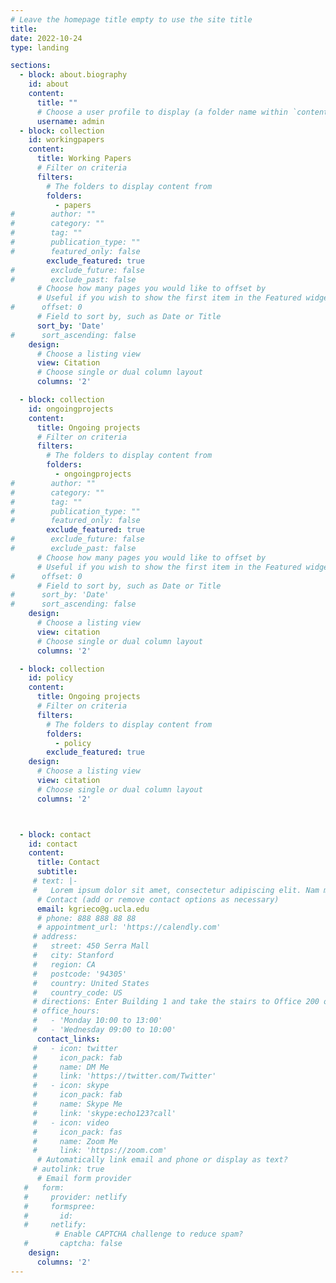 ```yaml
---
# Leave the homepage title empty to use the site title
title:
date: 2022-10-24
type: landing

sections:
  - block: about.biography
    id: about
    content:
      title: ""
      # Choose a user profile to display (a folder name within `content/authors/`)
      username: admin
  - block: collection
    id: workingpapers
    content:
      title: Working Papers
      # Filter on criteria
      filters:
        # The folders to display content from
        folders:
          - papers
#        author: ""
#        category: ""
#        tag: ""
#        publication_type: ""
#        featured_only: false
        exclude_featured: true
#        exclude_future: false
#        exclude_past: false
      # Choose how many pages you would like to offset by
      # Useful if you wish to show the first item in the Featured widget
#      offset: 0
      # Field to sort by, such as Date or Title
      sort_by: 'Date'
#      sort_ascending: false
    design:
      # Choose a listing view
      view: Citation
      # Choose single or dual column layout
      columns: '2'

  - block: collection
    id: ongoingprojects
    content:
      title: Ongoing projects
      # Filter on criteria
      filters:
        # The folders to display content from
        folders:
          - ongoingprojects
#        author: ""
#        category: ""
#        tag: ""
#        publication_type: ""
#        featured_only: false
        exclude_featured: true
#        exclude_future: false
#        exclude_past: false
      # Choose how many pages you would like to offset by
      # Useful if you wish to show the first item in the Featured widget
#      offset: 0
      # Field to sort by, such as Date or Title
#      sort_by: 'Date'
#      sort_ascending: false
    design:
      # Choose a listing view
      view: citation
      # Choose single or dual column layout
      columns: '2'

  - block: collection
    id: policy
    content:
      title: Ongoing projects
      # Filter on criteria
      filters:
        # The folders to display content from
        folders:
          - policy
        exclude_featured: true
    design:
      # Choose a listing view
      view: citation
      # Choose single or dual column layout
      columns: '2'



  - block: contact
    id: contact
    content:
      title: Contact
      subtitle:
     # text: |-
     #   Lorem ipsum dolor sit amet, consectetur adipiscing elit. Nam mi diam, venenatis ut magna et, vehicula efficitur enim.
      # Contact (add or remove contact options as necessary)
      email: kgrieco@g.ucla.edu
      # phone: 888 888 88 88
      # appointment_url: 'https://calendly.com'
     # address:
     #   street: 450 Serra Mall
     #   city: Stanford
     #   region: CA
     #   postcode: '94305'
     #   country: United States
     #   country_code: US
     # directions: Enter Building 1 and take the stairs to Office 200 on Floor 2
     # office_hours:
     #   - 'Monday 10:00 to 13:00'
     #   - 'Wednesday 09:00 to 10:00'
      contact_links:
     #   - icon: twitter
     #     icon_pack: fab
     #     name: DM Me
     #     link: 'https://twitter.com/Twitter'
     #   - icon: skype
     #     icon_pack: fab
     #     name: Skype Me
     #     link: 'skype:echo123?call'
     #   - icon: video
     #     icon_pack: fas
     #     name: Zoom Me
     #     link: 'https://zoom.com'
      # Automatically link email and phone or display as text?
     # autolink: true
      # Email form provider
   #   form:
   #     provider: netlify
   #     formspree:
   #       id:
   #     netlify:
          # Enable CAPTCHA challenge to reduce spam?
   #       captcha: false
    design:
      columns: '2'
---
```

